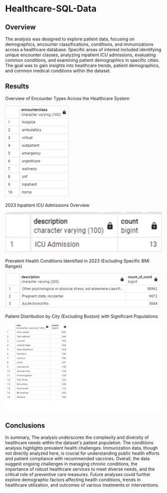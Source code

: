 # Healthcare-SQL-Data

## Overview

The analysis was designed to explore patient data, focusing on demographics, encounter classifications, conditions, and immunizations across a healthcare database. Specific areas of interest included identifying unique encounter classes, analyzing inpatient ICU admissions, evaluating common conditions, and examining patient demographics in specific cities. The goal was to gain insights into healthcare trends, patient demographics, and common medical conditions within the dataset.

## Results

Overview of Encounter Types Across the Healthcare System

![im_1](unique_encounter_class.png)

2023 Inpatient ICU Admissions Overview

![im_21](inpatient_ICU_admissions.png)

Prevalent Health Conditions Identified in 2023 (Excluding Specific BMI Ranges)

![im_3](common_conditions.png)

Patient Distribution by City (Excluding Boston) with Significant Populations

![im_4](patients_cities.png)

## Conclusions
In summary,
The analysis underscores the complexity and diversity of healthcare needs within the dataset's patient population. The conditions analysis highlights prevalent health challenges. Immunization data, though not directly analyzed here, is crucial for understanding public health efforts and patient compliance with recommended vaccines. Overall, the data suggest ongoing challenges in managing chronic conditions, the importance of robust healthcare services to meet diverse needs, and the critical role of preventive care measures. Future analyses could further explore demographic factors affecting health conditions, trends in healthcare utilization, and outcomes of various treatments or interventions.









